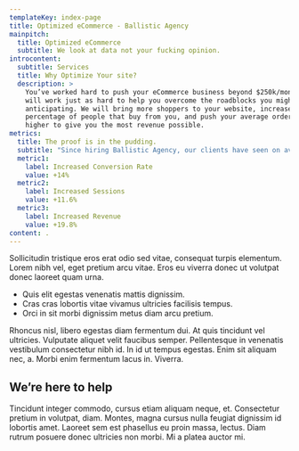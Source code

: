 ```yaml
---
templateKey: index-page
title: Optimized eCommerce - Ballistic Agency
mainpitch:
  title: Optimized eCommerce
  subtitle: We look at data not your fucking opinion.
introcontent:
  subtitle: Services
  title: Why Optimize Your site?
  description: >
    You’ve worked hard to push your eCommerce business beyond $250k/month. We
    will work just as hard to help you overcome the roadblocks you might not be
    anticipating. We will bring more shoppers to your website, increase the
    percentage of people that buy from you, and push your average order value
    higher to give you the most revenue possible. 
metrics:
  title: The proof is in the pudding.
  subtitle: "Since hiring Ballistic Agency, our clients have seen on average:"
  metric1:
    label: Increased Conversion Rate
    value: +14%
  metric2:
    label: Increased Sessions
    value: +11.6%
  metric3:
    label: Increased Revenue
    value: +19.8%
content: .
---
```


Sollicitudin tristique eros erat odio sed vitae, consequat turpis elementum. Lorem nibh vel, eget pretium arcu vitae. Eros eu viverra donec ut volutpat donec laoreet quam urna.

* Quis elit egestas venenatis mattis dignissim.
* Cras cras lobortis vitae vivamus ultricies facilisis tempus.
* Orci in sit morbi dignissim metus diam arcu pretium.

Rhoncus nisl, libero egestas diam fermentum dui. At quis tincidunt vel ultricies. Vulputate aliquet velit faucibus semper. Pellentesque in venenatis vestibulum consectetur nibh id. In id ut tempus egestas. Enim sit aliquam nec, a. Morbi enim fermentum lacus in. Viverra.

## We’re here to help

Tincidunt integer commodo, cursus etiam aliquam neque, et. Consectetur pretium in volutpat, diam. Montes, magna cursus nulla feugiat dignissim id lobortis amet. Laoreet sem est phasellus eu proin massa, lectus. Diam rutrum posuere donec ultricies non morbi. Mi a platea auctor mi.


